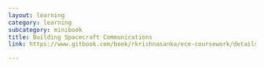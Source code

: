 ```yaml
---
layout: learning
category: learning
subcategory: minibook
title: Building Spacecraft Communications
link: https://www.gitbook.com/book/rkrishnasanka/ece-coursework/details

---
```

